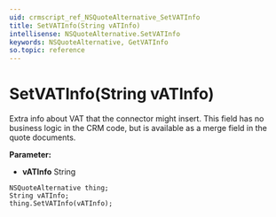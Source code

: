 ```yaml
---
uid: crmscript_ref_NSQuoteAlternative_SetVATInfo
title: SetVATInfo(String vATInfo)
intellisense: NSQuoteAlternative.SetVATInfo
keywords: NSQuoteAlternative, GetVATInfo
so.topic: reference
---
```


# SetVATInfo(String vATInfo)

Extra info about VAT that the connector might insert. This field has no business logic in the CRM code, but is available as a merge field in the quote documents.

**Parameter:** 
* **vATInfo** String

```crmscript
NSQuoteAlternative thing;
String vATInfo;
thing.SetVATInfo(vATInfo);
```

